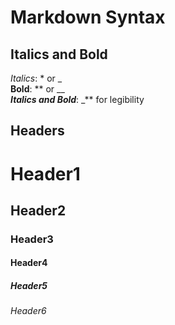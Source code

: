 # Markdown Syntax

## Italics and Bold<br> 
_Italics_: * or _<br> 
**Bold**: ** or __<br> 
**_Italics and Bold_**: _** for legibility<br> 
## Headers<br>
# Header1<br>
## Header2<br>
### Header3<br>
#### Header4<br>
##### Header5<br>
###### Header6<br>

